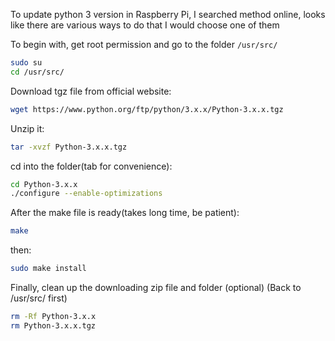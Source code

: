 To update python 3 version in Raspberry Pi, I searched method online, looks like there are various ways to do that I would choose one of them

To begin with, get root permission and go to the folder `/usr/src/`
```bash
sudo su
cd /usr/src/
```
Download tgz file from official website:
```bash
wget https://www.python.org/ftp/python/3.x.x/Python-3.x.x.tgz
```
Unzip it:
```bash
tar -xvzf Python-3.x.x.tgz
```
cd into the folder(tab for convenience):
```bash
cd Python-3.x.x
./configure --enable-optimizations
```
After the make file is ready(takes long time, be patient):
```bash
make
```
then:
```bash
sudo make install
```
Finally, clean up the downloading zip file and folder (optional)
(Back to /usr/src/ first)
```bash
rm -Rf Python-3.x.x
rm Python-3.x.x.tgz
```